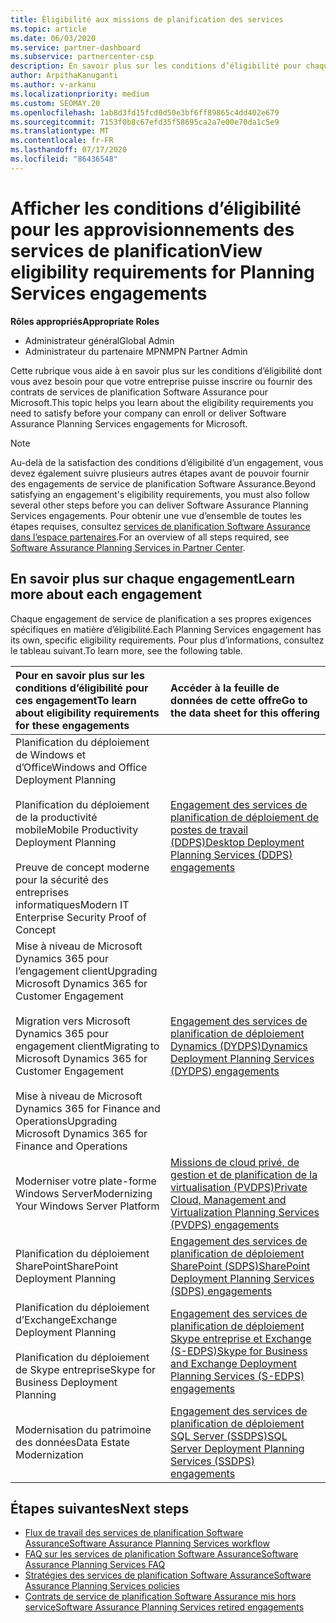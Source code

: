 ```yaml
---
title: Éligibilité aux missions de planification des services
ms.topic: article
ms.date: 06/03/2020
ms.service: partner-dashboard
ms.subservice: partnercenter-csp
description: En savoir plus sur les conditions d’éligibilité pour chaque engagement de service de planification Software assurance qu’une société souhaite offrir aux clients d’entreprise.
author: ArpithaKanuganti
ms.author: v-arkanu
ms.localizationpriority: medium
ms.custom: SEOMAY.20
ms.openlocfilehash: 1ab8d3fd15fcd0d50e3bf6ff89865c4dd402e679
ms.sourcegitcommit: 7153f0b8c67efd35f58695ca2a7e00e70da1c5e9
ms.translationtype: MT
ms.contentlocale: fr-FR
ms.lasthandoff: 07/17/2020
ms.locfileid: "86436548"
---
```

# <a name="view-eligibility-requirements-for-planning-services-engagements"></a><span data-ttu-id="b56e5-103">Afficher les conditions d’éligibilité pour les approvisionnements des services de planification</span><span class="sxs-lookup"><span data-stu-id="b56e5-103">View eligibility requirements for Planning Services engagements</span></span>

<span data-ttu-id="b56e5-104">**Rôles appropriés**</span><span class="sxs-lookup"><span data-stu-id="b56e5-104">**Appropriate Roles**</span></span>

- <span data-ttu-id="b56e5-105">Administrateur général</span><span class="sxs-lookup"><span data-stu-id="b56e5-105">Global Admin</span></span>
- <span data-ttu-id="b56e5-106">Administrateur du partenaire MPN</span><span class="sxs-lookup"><span data-stu-id="b56e5-106">MPN Partner Admin</span></span>

<span data-ttu-id="b56e5-107">Cette rubrique vous aide à en savoir plus sur les conditions d’éligibilité dont vous avez besoin pour que votre entreprise puisse inscrire ou fournir des contrats de services de planification Software Assurance pour Microsoft.</span><span class="sxs-lookup"><span data-stu-id="b56e5-107">This topic helps you learn about the eligibility requirements you need to satisfy before your company can enroll or deliver Software Assurance Planning Services engagements for Microsoft.</span></span>

>[!NOTE]
> <span data-ttu-id="b56e5-108">Au-delà de la satisfaction des conditions d’éligibilité d’un engagement, vous devez également suivre plusieurs autres étapes avant de pouvoir fournir des engagements de service de planification Software Assurance.</span><span class="sxs-lookup"><span data-stu-id="b56e5-108">Beyond satisfying an engagement's eligibility requirements, you must also follow several other steps before you can deliver Software Assurance Planning Services engagements.</span></span> <span data-ttu-id="b56e5-109">Pour obtenir une vue d’ensemble de toutes les étapes requises, consultez [services de planification Software Assurance dans l’espace partenaires](software-assurance-dps.md).</span><span class="sxs-lookup"><span data-stu-id="b56e5-109">For an overview of all steps required, see [Software Assurance Planning Services in Partner Center](software-assurance-dps.md).</span></span>

## <a name="learn-more-about-each-engagement"></a><span data-ttu-id="b56e5-110">En savoir plus sur chaque engagement</span><span class="sxs-lookup"><span data-stu-id="b56e5-110">Learn more about each engagement</span></span>

<span data-ttu-id="b56e5-111">Chaque engagement de service de planification a ses propres exigences spécifiques en matière d’éligibilité.</span><span class="sxs-lookup"><span data-stu-id="b56e5-111">Each Planning Services engagement has its own, specific eligibility requirements.</span></span> <span data-ttu-id="b56e5-112">Pour plus d’informations, consultez le tableau suivant.</span><span class="sxs-lookup"><span data-stu-id="b56e5-112">To learn more, see the following table.</span></span>

|<span data-ttu-id="b56e5-113">**Pour en savoir plus sur les conditions d’éligibilité pour ces engagement**</span><span class="sxs-lookup"><span data-stu-id="b56e5-113">**To learn about eligibility requirements for these engagements**</span></span>   |<span data-ttu-id="b56e5-114">**Accéder à la feuille de données de cette offre**</span><span class="sxs-lookup"><span data-stu-id="b56e5-114">**Go to the data sheet for this offering**</span></span>  |
|:------------------------------------|:------------------|
| <span data-ttu-id="b56e5-115">Planification du déploiement de Windows et d’Office</span><span class="sxs-lookup"><span data-stu-id="b56e5-115">Windows and Office Deployment Planning</span></span><br/><br/> <span data-ttu-id="b56e5-116">Planification du déploiement de la productivité mobile</span><span class="sxs-lookup"><span data-stu-id="b56e5-116">Mobile Productivity Deployment Planning</span></span><br/><br/> <span data-ttu-id="b56e5-117">Preuve de concept moderne pour la sécurité des entreprises informatiques</span><span class="sxs-lookup"><span data-stu-id="b56e5-117">Modern IT Enterprise Security Proof of Concept</span></span> | [<span data-ttu-id="b56e5-118">Engagement des services de planification de déploiement de postes de travail (DDPS)</span><span class="sxs-lookup"><span data-stu-id="b56e5-118">Desktop Deployment Planning Services (DDPS) engagements</span></span>](https://go.microsoft.com/fwlink/?linkid=2116072) |
| <span data-ttu-id="b56e5-119">Mise à niveau de Microsoft Dynamics 365 pour l’engagement client</span><span class="sxs-lookup"><span data-stu-id="b56e5-119">Upgrading Microsoft Dynamics 365 for Customer Engagement</span></span><br/><br/> <span data-ttu-id="b56e5-120">Migration vers Microsoft Dynamics 365 pour engagement client</span><span class="sxs-lookup"><span data-stu-id="b56e5-120">Migrating to Microsoft Dynamics 365 for Customer Engagement</span></span><br/><br/> <span data-ttu-id="b56e5-121">Mise à niveau de Microsoft Dynamics 365 for Finance and Operations</span><span class="sxs-lookup"><span data-stu-id="b56e5-121">Upgrading Microsoft Dynamics 365 for Finance and Operations</span></span>  | [<span data-ttu-id="b56e5-122">Engagement des services de planification de déploiement Dynamics (DYDPS)</span><span class="sxs-lookup"><span data-stu-id="b56e5-122">Dynamics Deployment Planning Services (DYDPS) engagements</span></span>](https://go.microsoft.com/fwlink/?linkid=2116073)  |
| <span data-ttu-id="b56e5-123">Moderniser votre plate-forme Windows Server</span><span class="sxs-lookup"><span data-stu-id="b56e5-123">Modernizing Your Windows Server Platform</span></span> | [<span data-ttu-id="b56e5-124">Missions de cloud privé, de gestion et de planification de la virtualisation (PVDPS)</span><span class="sxs-lookup"><span data-stu-id="b56e5-124">Private Cloud, Management and Virtualization Planning Services (PVDPS) engagements</span></span>](https://go.microsoft.com/fwlink/?linkid=2115982) |
| <span data-ttu-id="b56e5-125">Planification du déploiement SharePoint</span><span class="sxs-lookup"><span data-stu-id="b56e5-125">SharePoint Deployment Planning</span></span>   | [<span data-ttu-id="b56e5-126">Engagement des services de planification de déploiement SharePoint (SDPS)</span><span class="sxs-lookup"><span data-stu-id="b56e5-126">SharePoint Deployment Planning Services (SDPS) engagements</span></span>](https://go.microsoft.com/fwlink/?linkid=2116074)  |
| <span data-ttu-id="b56e5-127">Planification du déploiement d’Exchange</span><span class="sxs-lookup"><span data-stu-id="b56e5-127">Exchange Deployment Planning</span></span><br/><br/> <span data-ttu-id="b56e5-128">Planification du déploiement de Skype entreprise</span><span class="sxs-lookup"><span data-stu-id="b56e5-128">Skype for Business Deployment Planning</span></span>  | [<span data-ttu-id="b56e5-129">Engagement des services de planification de déploiement Skype entreprise et Exchange (S-EDPS)</span><span class="sxs-lookup"><span data-stu-id="b56e5-129">Skype for Business and Exchange Deployment Planning Services (S-EDPS) engagements</span></span>](https://go.microsoft.com/fwlink/?linkid=2116075)  |
| <span data-ttu-id="b56e5-130">Modernisation du patrimoine des données</span><span class="sxs-lookup"><span data-stu-id="b56e5-130">Data Estate Modernization</span></span>  | [<span data-ttu-id="b56e5-131">Engagement des services de planification de déploiement SQL Server (SSDPS)</span><span class="sxs-lookup"><span data-stu-id="b56e5-131">SQL Server Deployment Planning Services (SSDPS) engagements</span></span>](https://go.microsoft.com/fwlink/?linkid=2116076)  |

## <a name="next-steps"></a><span data-ttu-id="b56e5-132">Étapes suivantes</span><span class="sxs-lookup"><span data-stu-id="b56e5-132">Next steps</span></span>

- [<span data-ttu-id="b56e5-133">Flux de travail des services de planification Software Assurance</span><span class="sxs-lookup"><span data-stu-id="b56e5-133">Software Assurance Planning Services workflow</span></span>](https://go.microsoft.com/fwlink/?linkid=2115983)
- [<span data-ttu-id="b56e5-134">FAQ sur les services de planification Software Assurance</span><span class="sxs-lookup"><span data-stu-id="b56e5-134">Software Assurance Planning Services FAQ</span></span>](https://go.microsoft.com/fwlink/?linkid=2116077)
- [<span data-ttu-id="b56e5-135">Stratégies des services de planification Software Assurance</span><span class="sxs-lookup"><span data-stu-id="b56e5-135">Software Assurance Planning Services policies</span></span>](https://go.microsoft.com/fwlink/?linkid=2115984)
- [<span data-ttu-id="b56e5-136">Contrats de service de planification Software Assurance mis hors service</span><span class="sxs-lookup"><span data-stu-id="b56e5-136">Software Assurance Planning Services retired engagements</span></span>](https://query.prod.cms.rt.microsoft.com/cms/api/am/binary/RE4sln9)
